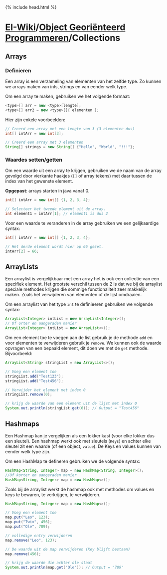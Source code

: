 {% include head.html %}
# [EI-Wiki](..)/[Object Georiënteerd Programmeren](Home)/Collections
## Arrays
### Definieren
Een array is een verzameling van elementen van het zelfde type. Zo kunnen we arrays maken van ints, strings en van eender welk type. 

Om een array te maken, gebruiken we het volgende formaat:
```java
<type>[] arr = new <type>[lengte];
<type>[] arr2 = new <type>[]{ elementen };
```

Hier zijn enkele voorbeelden:
```java
// Creerd een array met een lengte van 3 (3 elementen dus)
int[] intArr = new int[3];

// Creerd een array met 3 elementen
String[] strings = new String[] {"Hello", "World", "!!!"};
```

### Waardes setten/getten
Om een waarde uit een array te krijgen, gebruiken we de naam van de array gevolgd door vierkante haakjes (`[]` of array tekens) met daar tussen de index van het gewenste element.

**Opgepast**: arrays starten in java vanaf 0.

```java
int[] intArr = new int[] {1, 2, 3, 4};

// Selecteer het tweede element uit de array.
int element1 = intArr[1]; // element1 is dus 2
```

Voor een waarde te veranderen in de array gebruiken we een gelijkaardige syntax:
```java
int[] intArr = new int[] {1, 2, 3, 4};

// Het derde element wordt hier op 66 gezet.
intArr[2] = 66;
```

## ArrayLists

Een arraylist is vergelijkbaar met een array het is ook een collectie van een specifiek element. Het grootste verschil tussen de 2 is dat we bij de arraylist speciale methodes krijgen die sommige functionaliteit zeer makkelijk maken. Zoals het verwijderen van elementen of de lijst omdraaien.

Om een arraylist van het type `int` te definieeren gebruiken we volgende syntax:
```java
ArrayList<Integer> intList = new ArrayList<Integer>(); 
// Of orter en aangeraden manier
ArrayList<Integer> intList = new ArrayList<>();
```
Om een element toe te voegen aan de list gebruik je de methode `add` en voor elementen te verwijderen gebruik je `remove`. We kunnen ook de waarde opvragen van een bepaald element, dit doen we met de `get` methode. Bijvoorbeeld:
```java
ArrayList<String> stringList = new ArrayList<>();

// Voeg een element toe
stringList.add("Test123");
stringList.add("Test456");

// Verwijder het element met index 0
stringList.remove(0);

// krijg de waarde van een element uit de lijst met index 0
System.out.println(stringList.get(0)); // Output = "Test456"
```

## Hashmaps
Een Hashmap kan je vergelijken als een lokker kast (voor elke lokker dus een sleutel). Een hashmap werkt ook met sleutels (``Keys``) en achter elke sleutel zit een waarde (of een object, ``value``). De Keys en values kunnen van eender welk type zijn. 

Om een HashMap te defineren gebruiken we de volgende syntax:
```java
HashMap<String, Integer> map = new HashMap<String, Integer>(); 
//Of korter en aangeraden manier
HashMap<String, Integer> map = new HashMap<>();
```
Zoals bij de arraylist werkt de hashmap ook met methodes om values en keys te bewaren, te verkrijgen, te verwijderen.

```java
HashMap<String, Integer> map = new HashMap<>();

// Voeg een element toe
map.put("Leo", 123);
map.put("Twix", 456);
map.put("Ole", 789);

// volledige entry verwijderen
map.remove("Leo", 123);

// De waarde uit de map verwijderen (Key blijft bestaan)
map.remove(456); 

// krijg de waarde die achter ole staat
System.out.println(map.get("Ole")); // Output = "789"
```

